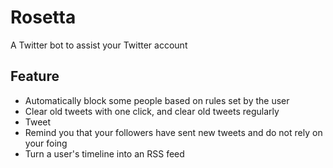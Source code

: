 # Rosetta
A Twitter bot to assist your Twitter account

## Feature
- Automatically block some people based on rules set by the user
- Clear old tweets with one click, and clear old tweets regularly
- Tweet
- Remind you that your followers have sent new tweets and do not rely on your foing
- Turn a user's timeline into an RSS feed
